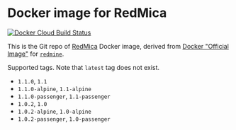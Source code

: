 # Docker image for RedMica

[![Docker Cloud Build Status](https://img.shields.io/docker/cloud/build/iquiw/redmica)](https://hub.docker.com/r/iquiw/redmica)

This is the Git repo of [RedMica](https://github.com/redmica/redmica) Docker image, derived from [Docker "Official Image"](https://github.com/docker-library/official-images#what-are-official-images) for [`redmine`](https://hub.docker.com/_/redmine/).

Supported tags. Note that `latest` tag does not exist.

* `1.1.0`, `1.1`
* `1.1.0-alpine`, `1.1-alpine`
* `1.1.0-passenger`, `1.1-passenger`
* `1.0.2`, `1.0`
* `1.0.2-alpine`, `1.0-alpine`
* `1.0.2-passenger`, `1.0-passenger`
